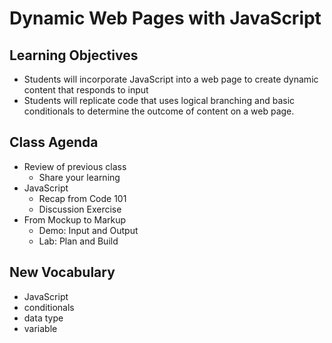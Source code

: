 # Dynamic Web Pages with JavaScript

## Learning Objectives
- Students will incorporate JavaScript into a web page to create dynamic content that responds to input
- Students will replicate code that uses logical branching and basic conditionals to determine the outcome of content on a web page. 

## Class Agenda

- Review of previous class
  - Share your learning
- JavaScript
  - Recap from Code 101
  - Discussion Exercise
- From Mockup to Markup
  - Demo: Input and Output
  - Lab: Plan and Build

## New Vocabulary

- JavaScript
- conditionals
- data type
- variable
